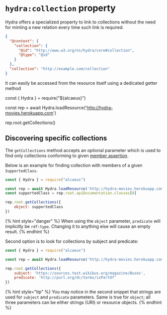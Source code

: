 # `hydra:collection` property

Hydra offers a specialized property to link to collections without the need for minting a new
relation every time such link is required.

```json
{
  "@context": {
    "collection": {
      "@id": "http://www.w3.org/ns/hydra/core#collection",
      "@type": "@id"
    }
  },
  "collection": "http://example.com/collection"
}
```

It can easily be accessed from the resource itself using a dedicated getter method

<run-kit>
const { Hydra } = require("${alcaeus}")

const rep = await Hydra.loadResource('http://hydra-movies.herokuapp.com')

rep.root.getCollections()
</run-kit>

## Discovering specific collections

The `getCollections` method accepts an optional parameter which is used to find only
collections conforming to given [member assertion](../collections.md#member-assertion).

Below is an example for finding collection with members of a given `SupportedClass`.

```js
const { Hydra } = require("alcaeus")

const rep = await Hydra.loadResource('http://hydra-movies.herokuapp.com')
const supportedClass = rep.root.apiDocumentation.classes[0]

rep.root.getCollections({
    object: supportedClass
})
```

{% hint style="danger" %}
 When using the `object` parameter, `predicate` will implicitly be `rdf:type`. Changing
 it to anything else will cause an empty result.
{% endhint %}

Second option is to look for collections by subject and predicate:

```js
const { Hydra } = require("alcaeus")

const rep = await Hydra.loadResource('http://hydra-movies.herokuapp.com')

rep.root.getCollections({
    subject: 'https://sources.test.wikibus.org/magazine/Buses',
    predicate: 'http://purl.org/dc/terms/isPartOf'
})
```

{% hint style="tip" %}
 You may notice in the second snippet that strings are used for `subject`
 and `predicate` parameters. Same is true for `object`; all three parameters can be either
 strings (URI) or resource objects.
{% endhint %}
